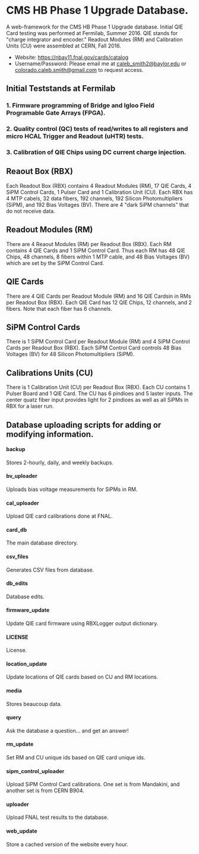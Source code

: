# CMS HB Phase 1 Upgrade Database.
A web-framework for the CMS HB Phase 1 Upgrade database.
Initial QIE Card testing was performed at Fermilab, Summer 2016. QIE stands for "charge integrator and encoder."
Readout Modules (RM) and Calibration Units (CU) were assembled at CERN, Fall 2016.
* Website: https://nbay11.fnal.gov/cards/catalog
* Username/Password: Please email me at caleb_smith2@baylor.edu or colorado.caleb.smith@gmail.com to request access.

## Initial Teststands at Fermilab
### 1. Firmware programming of Bridge and Igloo Field Programable Gate Arrays (FPGA).
### 2. Quality control (QC) tests of read/writes to all registers and micro HCAL Trigger and Readout (uHTR) tests.
### 3. Calibration of QIE Chips using DC current charge injection.
## Reaout Box (RBX)
Each Readout Box (RBX) contains 4 Readout Modules (RM), 17 QIE Cards, 4 SiPM Control Cards, 1 Pulser Card and 1 Calibration Unit (CU).
Each RBX has 4 MTP cabels, 32 data fibers, 192 channels, 192 Silicon Photomultipliers (SiPM), and 192 Bias Voltages (BV).
There are 4 "dark SiPM channels" that do not receive data.
## Readout Modules (RM)
There are 4 Reaout Modules (RM) per Readout Box (RBX). Each RM contains 4 QIE Cards and 1 SiPM Control Card. Thus each RM has 48 QIE Chips, 48 channels, 8 fibers within 1 MTP cable, and 48 Bias Voltages (BV) which are set by the SiPM Control Card.
## QIE Cards
There are 4 QIE Cards per Readout Module (RM) and 16 QIE Cardsin in RMs per Readout Box (RBX). Each QIE Card has 12 QIE Chips, 12 channels, and 2 fibers. Note that each fiber has 6 channels.
## SiPM Control Cards
There is 1 SiPM Control Card per Readout Module (RM) and 4 SiPM Control Cards per Readout Box (RBX). Each SiPM Control Card controls 48 Bias Voltages (BV) for 48 Silicon Photomultipliers (SiPM).
## Calibrations Units (CU)
There is 1 Calibration Unit (CU) per Readout Box (RBX). Each CU contains 1 Pulser Board and 1 QIE Card. The CU has 6 pindioes and 5 laster inputs. The center quatz fiber input provides light for 2 pindioes as well as all SiPMs in RBX for a laser run.

## Database uploading scripts for adding or modifying information.
#### backup                      
Stores 2-hourly, daily, and weekly backups.
#### bv_uploader                 
Uploads bias voltage measurements for SiPMs in RM.
#### cal_uploader
Upload QIE card calibrations done at FNAL.
#### card_db
The main database directory.
#### csv_files
Generates CSV files from database.
#### db_edits
Database edits.
#### firmware_update
Update QIE card firmware using RBXLogger output dictionary.
#### LICENSE
License.
#### location_update
Update locations of QIE cards based on CU and RM locations.
#### media
Stores beaucoup data.
#### query
Ask the database a question... and get an answer!
#### rm_update
Set RM and CU unique ids based on QIE card unique ids.
#### sipm_control_uploader
Upload SiPM Control Card calibrations. One set is from Mandakini, and another set is from CERN B904.
#### uploader
Upload FNAL test results to the database.
#### web_update
Store a cached version of the website every hour.
